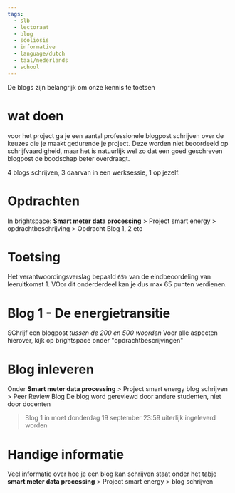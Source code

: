 ```yaml
---
tags:
  - slb
  - lectoraat
  - blog
  - scoliosis
  - informative
  - language/dutch
  - taal/nederlands
  - school
---
```

De blogs zijn belangrijk om onze kennis te toetsen

# wat doen
voor het project ga je een aantal professionele blogpost schrijven over de keuzes die je maakt gedurende je project. Deze worden niet beoordeeld op schrijfvaardigheid, maar het is natuurlijk wel zo dat een goed geschreven blogpost de boodschap beter overdraagt.

4 blogs schrijven, 3 daarvan in een werksessie, 1 op jezelf.

# Opdrachten
In brightspace:
**Smart meter data processing** > Project smart energy > opdrachtbeschrijving > Opdracht Blog 1, 2 etc

# Toetsing
Het verantwoordingsverslag bepaald ``65%`` van de eindbeoordeling van leeruitkomst 1. VOor dit onderderdeel kan je dus max 65 punten verdienen.


# Blog 1 - De energietransitie
SChrijf een blogpost *tussen de 200 en 500 woorden* 
Voor alle aspecten hierover, kijk op brightspace onder "opdrachtbescrijvingen"


# Blog inleveren
Onder **Smart meter data processing** > Project smart energy blog schrijven > Peer Review Blog 
De blog word gereviewd door andere studenten, niet door docenten

> Blog 1 in moet donderdag 19 september 23:59 uiterlijk ingeleverd worden


# Handige informatie
Veel informatie over hoe je een blog kan schrijven staat onder het tabje **smart meter data processing** > Project smart energy > blog schrijven